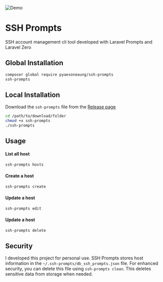 ![Demo](https://res.cloudinary.com/pyaesoneaung/image/upload/v1690730841/opensources/ssh-prompts/demo.png)

# SSH Prompts

SSH account management cli tool developed with Laravel Prompts and Laravel Zero

## Global Installation

```bash
composer global require pyaesoneaung/ssh-prompts
ssh-prompts
```

## Local Installation

Download the `ssh-prompts` file from the [Release page](https://github.com/PyaeSoneAungRgn/ssh-prompts/releases)

```bash
cd /path/to/download/folder
chmod +x ssh-prompts
./ssh-prompts
```

## Usage

#### List all host

```bash
ssh-prompts hosts
```

#### Create a host

```bash
ssh-prompts create
```

#### Update a host

```bash
ssh-prompts edit
```

#### Update a host

```bash
ssh-prompts delete
```

## Security

I developed this project for personal use. SSH Prompts stores host information in the `~/.ssh-prompts/db_ssh_prompts.json` file. For enhanced security, you can delete this file using `ssh-prompts clean`. This deletes sensitive data from storage when needed.
